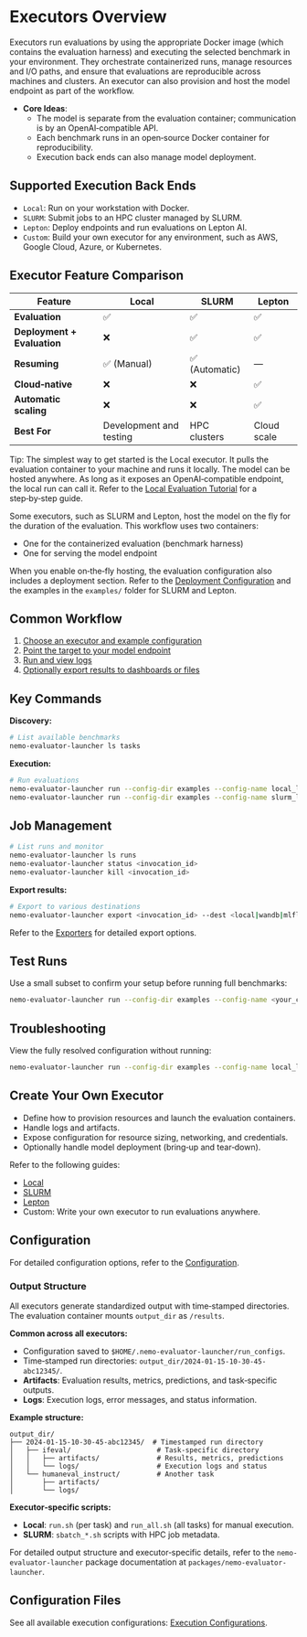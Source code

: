 # Executors Overview

Executors run evaluations by using the appropriate Docker image (which contains the evaluation harness) and executing the selected benchmark in your environment. They orchestrate containerized runs, manage resources and I/O paths, and ensure that evaluations are reproducible across machines and clusters. An executor can also provision and host the model endpoint as part of the workflow.

- **Core Ideas**:
  - The model is separate from the evaluation container; communication is by an OpenAI‑compatible API.
  - Each benchmark runs in an open‑source Docker container for reproducibility.
  - Execution back ends can also manage model deployment.

## Supported Execution Back Ends

- `Local`: Run on your workstation with Docker.
- `SLURM`: Submit jobs to an HPC cluster managed by SLURM.
- `Lepton`: Deploy endpoints and run evaluations on Lepton AI.
- `Custom`: Build your own executor for any environment, such as AWS, Google Cloud, Azure, or Kubernetes.

## Executor Feature Comparison

| Feature | Local | SLURM | Lepton |
|---------|-------|-------|--------|
| **Evaluation** | ✅ | ✅ | ✅ |
| **Deployment + Evaluation** | ❌ | ✅ | ✅ |
| **Resuming** | ✅ (Manual) | ✅ (Automatic) | — |
| **Cloud‑native** | ❌ | ❌ | ✅ |
| **Automatic scaling** | ❌ | ❌ | ✅ |
| **Best For** | Development and testing | HPC clusters | Cloud scale |

Tip: The simplest way to get started is the Local executor. It pulls the evaluation container to your machine and runs it locally. The model can be hosted anywhere. As long as it exposes an OpenAI‑compatible endpoint, the local run can call it. Refer to the [Local Evaluation Tutorial](../tutorials/local-evaluation-of-existing-endpoint.md) for a step‑by‑step guide.

Some executors, such as SLURM and Lepton, host the model on the fly for the duration of the evaluation. This workflow uses two containers:

- One for the containerized evaluation (benchmark harness)
- One for serving the model endpoint

When you enable on‑the‑fly hosting, the evaluation configuration also includes a deployment section. Refer to the [Deployment Configuration](../configuration/deployment/index.md) and the examples in the `examples/` folder for SLURM and Lepton.

## Common Workflow

1. [Choose an executor and example configuration](../configuration/index.md)
2. [Point the target to your model endpoint](../configuration/target/index.md)
3. [Run and view logs](#job-management)
4. [Optionally export results to dashboards or files](../exporters/overview.md)

## Key Commands

**Discovery:**

```bash
# List available benchmarks
nemo-evaluator-launcher ls tasks
```

**Execution:**

```bash
# Run evaluations
nemo-evaluator-launcher run --config-dir examples --config-name local_llama_3_1_8b_instruct
nemo-evaluator-launcher run --config-dir examples --config-name slurm_llama_3_1_8b_instruct
```

## Job Management

```bash
# List runs and monitor
nemo-evaluator-launcher ls runs
nemo-evaluator-launcher status <invocation_id>
nemo-evaluator-launcher kill <invocation_id>
```

**Export results:**

```bash
# Export to various destinations
nemo-evaluator-launcher export <invocation_id> --dest <local|wandb|mlflow|gsheets>
```
Refer to the [Exporters](../exporters/overview.md) for detailed export options.

## Test Runs

Use a small subset to confirm your setup before running full benchmarks:

```bash
nemo-evaluator-launcher run --config-dir examples --config-name <your_config> -o +config.params.limit_samples=10
```

## Troubleshooting

View the fully resolved configuration without running:

```bash
nemo-evaluator-launcher run --config-dir examples --config-name local_llama_3_1_8b_instruct --dry-run
```

## Create Your Own Executor

- Define how to provision resources and launch the evaluation containers.
- Handle logs and artifacts.
- Expose configuration for resource sizing, networking, and credentials.
- Optionally handle model deployment (bring‑up and tear‑down).

Refer to the following guides:

- [Local](local.md)
- [SLURM](slurm.md)
- [Lepton](lepton.md)
- Custom: Write your own executor to run evaluations anywhere.

## Configuration

For detailed configuration options, refer to the [Configuration](../configuration/index.md).

### Output Structure

All executors generate standardized output with time‑stamped directories. The evaluation container mounts `output_dir` as `/results`.

**Common across all executors:**

- Configuration saved to `$HOME/.nemo-evaluator-launcher/run_configs`.
- Time‑stamped run directories: `output_dir/2024-01-15-10-30-45-abc12345/`.
- **Artifacts**: Evaluation results, metrics, predictions, and task‑specific outputs.
- **Logs**: Execution logs, error messages, and status information.

**Example structure:**

```text
output_dir/
├── 2024-01-15-10-30-45-abc12345/  # Timestamped run directory
│   ├── ifeval/                     # Task-specific directory
│   │   ├── artifacts/              # Results, metrics, predictions
│   │   └── logs/                   # Execution logs and status
│   └── humaneval_instruct/         # Another task
│       ├── artifacts/
│       └── logs/
```

**Executor‑specific scripts:**

- **Local**: `run.sh` (per task) and `run_all.sh` (all tasks) for manual execution.
- **SLURM**: `sbatch_*.sh` scripts with HPC job metadata.

For detailed output structure and executor‑specific details, refer to the `nemo-evaluator-launcher` package documentation at `packages/nemo-evaluator-launcher`.

## Configuration Files

See all available execution configurations: [Execution Configurations](../../../../packages/nemo-evaluator-launcher/src/nemo_evaluator_launcher/configs/execution).

